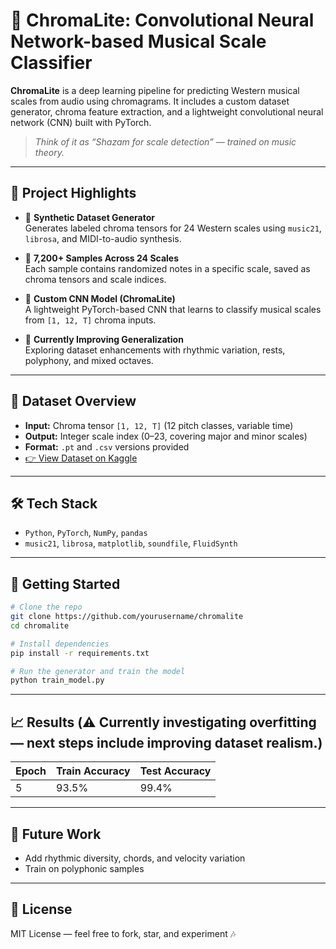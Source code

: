 # 🎵 ChromaLite: Convolutional Neural Network-based Musical Scale Classifier
 
**ChromaLite** is a deep learning pipeline for predicting Western musical scales from audio using chromagrams. It includes a custom dataset generator, chroma feature extraction, and a lightweight convolutional neural network (CNN) built with PyTorch.

> _Think of it as “Shazam for scale detection” — trained on music theory._

---

## 📁 Project Highlights

- 🔧 **Synthetic Dataset Generator**  
  Generates labeled chroma tensors for 24 Western scales using `music21`, `librosa`, and MIDI-to-audio synthesis.

- 🎼 **7,200+ Samples Across 24 Scales**  
  Each sample contains randomized notes in a specific scale, saved as chroma tensors and scale indices.

- 🧠 **Custom CNN Model (ChromaLite)**  
  A lightweight PyTorch-based CNN that learns to classify musical scales from `[1, 12, T]` chroma inputs.

- 🔁 **Currently Improving Generalization**  
  Exploring dataset enhancements with rhythmic variation, rests, polyphony, and mixed octaves.

---

## 🔬 Dataset Overview

- **Input:** Chroma tensor `[1, 12, T]` (12 pitch classes, variable time)
- **Output:** Integer scale index (0–23, covering major and minor scales)
- **Format:** `.pt` and `.csv` versions provided
- [👉 View Dataset on Kaggle](https://www.kaggle.com/datasets/omavashia/synthetic-scale-chromagraph-tensor-dataset)

---

## 🛠️ Tech Stack

- `Python`, `PyTorch`, `NumPy`, `pandas`  
- `music21`, `librosa`, `matplotlib`, `soundfile`, `FluidSynth`

---

## 🚀 Getting Started

```bash
# Clone the repo
git clone https://github.com/yourusername/chromalite
cd chromalite

# Install dependencies
pip install -r requirements.txt

# Run the generator and train the model
python train_model.py
```

---

## 📈 Results (⚠️ Currently investigating overfitting — next steps include improving dataset realism.)

| Epoch | Train Accuracy | Test Accuracy |
|-------|----------------|---------------|
| 5     | 93.5%          | 99.4%         |

---

## 🔭 Future Work

- Add rhythmic diversity, chords, and velocity variation
- Train on polyphonic samples

---

## 📜 License

MIT License — feel free to fork, star, and experiment 🎶
